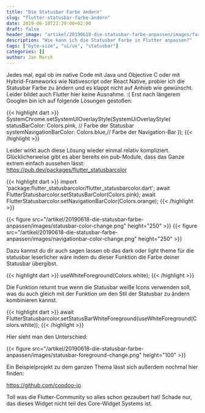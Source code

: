 ```yaml
---
title: "Die Statusbar Farbe ändern"
slug: "flutter-statusbar-farbe-ändern"
date: 2019-06-18T22:29:00+02:00
draft: false
header_image: "artikel/20190618-die-statusbar-farbe-anpassen/images/farbe_anpassen.jpg"
description: "Wie kann ich die Statusbar Farbe in Flutter anpassen?"
tags: ["byte-size", "ui/ux", "statusbar"]
categories: []
author: Jan Marsh
---
```


Jedes mal, egal ob im native Code mit Java und Objective C oder mit Hybrid-Frameworks wie Nativescript oder React Native, probier ich die Statusbar Farbe zu ändern und es klappt nicht auf Anhieb wie gewünscht. Leider bildet auch Flutter hier keine Ausnahme. :( Erst nach längerem Googlen bin ich auf folgende Lösungen gestoßen:

{{< highlight dart >}}
SystemChrome.setSystemUIOverlayStyle(SystemUiOverlayStyle(
    statusBarColor: Colors.pink, // Farbe der Statusbar
    systemNavigationBarColor: Colors.blue,// Farbe der Navigation-Bar
));
{{< /highlight >}}

Leider wirkt auch diese Lösung wieder einmal relativ kompliziert. Glücklicherweise gibt es aber bereits ein pub-Module, dass das Ganze extrem einfach aussehen lässt:
https://pub.dev/packages/flutter_statusbarcolor

{{< highlight dart >}}
import 'package:flutter_statusbarcolor/flutter_statusbarcolor.dart';
await FlutterStatusbarcolor.setStatusBarColor(Colors.pink);
await FlutterStatusbarcolor.setNavigationBarColor(Colors.orange);
{{< /highlight >}}

{{< figure src="/artikel/20190618-die-statusbar-farbe-anpassen/images/statusbar-color-change.png" height="250"  >}}
{{< figure src="/artikel/20190618-die-statusbar-farbe-anpassen/images/navigationbar-color-change.png" height="250"  >}}

Dazu kannst du dir auch sagen lassen ob das dark oder light theme für die statusbar leserlicher wäre indem du dieser Funktion die Farbe deiner Statusbar übergibst.

{{< highlight dart >}}
useWhiteForeground(Colors.white);
{{< /highlight >}}

Die Funktion returnt true wenn die Statusbar weiße Icons verwenden soll, was du auch gleich mit der Funktion um den Stil der Statusbar zu ändern kombinieren kannst.

{{< highlight dart >}}
await FlutterStatusbarcolor.setStatusBarWhiteForeground(useWhiteForeground(Colors.white));
{{< /highlight >}}

Hier sieht man den Unterschied:

{{< figure src="/artikel/20190618-die-statusbar-farbe-anpassen/images/statusbar-foreground-change.png" height="100" >}}

Ein Beispielprojekt zu dem ganzen Thema lässt sich außerdem nochmal hier finden:

https://github.com/coodoo-io

Toll was die Flutter-Community so alles schon gezaubert hat! Schade nur, das dieses Widget nicht teil des Core-Widget Systems ist.